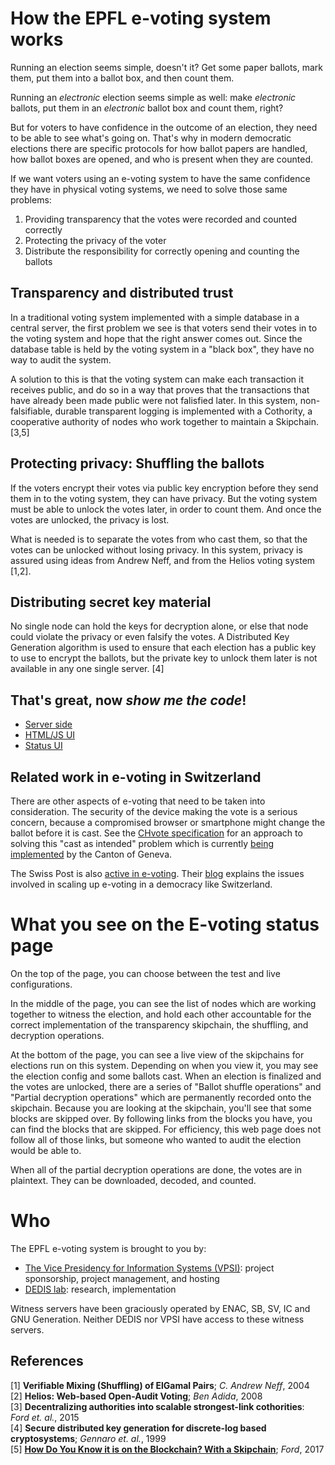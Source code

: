 # How the EPFL e-voting system works

Running an election seems simple, doesn't it? Get some paper ballots, mark them, put them into a ballot box, and then count them.

Running an _electronic_ election seems simple as well: make _electronic_ ballots, put them in an _electronic_ ballot box and count them, right?

But for voters to have confidence in the outcome of an election, they need to be able to see what's going on. That's why in modern democratic elections there are specific protocols for how ballot papers are handled, how ballot boxes are opened, and who is present when they are counted.

If we want voters using an e-voting system to have the same confidence they have in physical voting systems, we need to solve those same problems:
1. Providing transparency that the votes were recorded and counted correctly
1. Protecting the privacy of the voter
1. Distribute the responsibility for correctly opening and counting the ballots

## Transparency and distributed trust

In a traditional voting system implemented with a simple database in a central server, the first problem we see is that voters send their votes in to the voting system and hope that the right answer comes out. Since the database table is held by the voting system in a "black box", they have no way to audit the system.

A solution to this is that the voting system can make each transaction it receives public, and do so in a way that proves that the transactions that have already been made public were not falisfied later. In this system, non-falsifiable, durable transparent logging is implemented with a Cothority, a cooperative authority of nodes who work together to maintain a Skipchain. [3,5]

## Protecting privacy: Shuffling the ballots

If the voters encrypt their votes via public key encryption before they send them in to the voting system, they can have privacy. But the voting system must be able to unlock the votes later, in order to count them. And once the votes are unlocked, the privacy is lost.

What is needed is to separate the votes from who cast them, so that the votes can be unlocked without losing privacy. In this system, privacy is assured using ideas from Andrew Neff, and from the Helios voting system [1,2].

## Distributing secret key material

No single node can hold the keys for decryption alone, or else that node could violate the privacy or even falsify the votes. A Distributed Key Generation algorithm is used to ensure that each election has a public key to use to encrypt the ballots, but the private key to unlock them later is not available in any one single server. [4]

## That's great, now _show me the code_!

- [Server side](https://github.com/dedis/cothority/tree/evoting/evoting)
- [HTML/JS UI](https://github.com/dedis/epfl-evoting/tree/master/evoting/frontend)
- [Status UI](https://github.com/dedis/student_17_cothority-web/tree/evoting)

## Related work in e-voting in Switzerland

There are other aspects of e-voting that need to be taken into consideration. The security of the device making the vote is a serious concern, because a compromised browser or smartphone might change the ballot before it is cast. See the [CHvote specification](https://chvote.virvum.ch/about) for an approach to solving this "cast as intended" problem which is currently [being implemented](https://www.ge.ch/dossier/chvote-plateforme-vote-electronique-du-canton-geneve) by the Canton of Geneva.

The Swiss Post is also [active in e-voting](https://www.post.ch/en/business/a-z-of-subjects/industry-solutions/swiss-post-e-voting). Their [blog](https://blog.evoting.ch/en) explains the issues involved in scaling up e-voting in a democracy like Switzerland.

# What you see on the E-voting status page

On the top of the page, you can choose between the test and live configurations.

In the middle of the page, you can see the list of nodes which are working together to witness the election, and hold each other accountable for the correct implementation of the transparency skipchain, the shuffling, and decryption operations.

At the bottom of the page, you can see a live view of the skipchains for elections run on this system. Depending on when you view it, you may see the election config and some ballots cast. When an election is finalized and the votes are unlocked, there are a series of "Ballot shuffle operations" and "Partial decryption operations" which are permanently recorded onto the skipchain. Because you are looking at the skipchain, you'll see that some blocks are skipped over. By following links from the blocks you have, you can find the blocks that are skipped. For efficiency, this web page does not follow all of those links, but someone who wanted to audit the election would be able to.

When all of the partial decryption operations are done, the votes are in plaintext. They can be downloaded, decoded, and counted.

# Who

The EPFL e-voting system is brought to you by:
* [The Vice Presidency for Information Systems (VPSI)](https://direction.epfl.ch/VPSI): project sponsorship, project management, and hosting
* [DEDIS lab](http://dedis.epfl.ch): research, implementation

Witness servers have been graciously operated by ENAC, SB, SV, IC and GNU Generation. Neither DEDIS nor VPSI have access to these witness servers.

## References
[1] **Verifiable Mixing (Shuffling) of ElGamal Pairs**; *C. Andrew Neff*, 2004\
[2] **Helios: Web-based Open-Audit Voting**; *Ben Adida*, 2008\
[3] **Decentralizing authorities into scalable strongest-link cothorities**: *Ford et. al.*, 2015\
[4] **Secure distributed key generation for discrete-log based cryptosystems**; *Gennaro et. al.*, 1999\
[5] **[How Do You Know it is on the Blockchain? With a Skipchain](https://bford.github.io/2017/08/01/skipchain/)**; *Ford*, 2017
